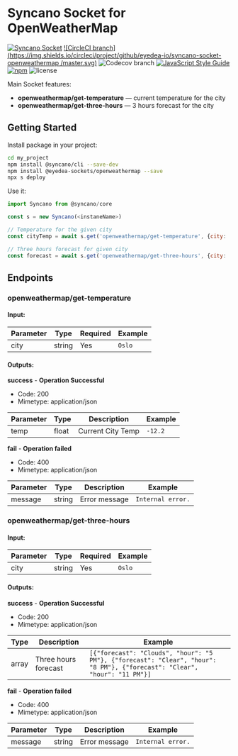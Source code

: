 # Syncano Socket for OpenWeatherMap

[![Syncano Socket](https://img.shields.io/badge/syncano-socket-blue.svg)](https://syncano.io)
[![CircleCI branch](https://img.shields.io/circleci/project/github/eyedea-io/syncano-socket-openweathermap /master.svg)](https://circleci.com/gh/eyedea-io/syncano-socket-openweathermap/tree/master)
![Codecov branch](https://img.shields.io/codecov/c/github/eyedea-io/syncano-socket-openweathermap/master.svg)
[![JavaScript Style Guide](https://img.shields.io/badge/code_style-standard-brightgreen.svg)](https://standardjs.com)
[![npm](https://img.shields.io/npm/dw/@eyedea-sockets/openweathermap.svg)](https://www.npmjs.com/package/@eyedea-sockets/)
![license](https://img.shields.io/github/license/eyedea-io/syncano-socket-openweathermap.svg)

Main Socket features:

* **openweathermap/get-temperature** — current temperature for the city
* **openweathermap/get-three-hours** — 3 hours forecast for the city

## Getting Started

Install package in your project:

```sh
cd my_project
npm install @syncano/cli --save-dev
npm install @eyedea-sockets/openweathermap --save
npx s deploy
```

Use it:

```js
import Syncano from @syncano/core

const s = new Syncano(<instaneName>)

// Temperature for the given city
const cityTemp = await s.get('openweathermap/get-temperature', {city: 'Oslo'})

// Three hours forecast for given city
const forecast = await s.get('openweathermap/get-three-hours', {city: 'Oslo'})
```

## Endpoints

### openweathermap/get-temperature

#### Input:

| Parameter | Type   | Required  | Example   |
|-----------|--------|-----------|-----------|
| city      | string | Yes       | `Oslo`    |

#### Outputs:

**success** - **Operation Successful**

- Code: 200
- Mimetype: application/json

| Parameter | Type   | Description           | Example      |
|-----------|--------|-----------------------|--------------|
| temp      | float  | Current City Temp     | `-12.2`      |


**fail** - **Operation failed**

- Code: 400
- Mimetype: application/json

| Parameter | Type   | Description            | Example              |
|-----------|--------|------------------------|----------------------|
| message   | string | Error message          | `Internal error.`    |

### openweathermap/get-three-hours

#### Input:

| Parameter | Type   | Required  | Example   |
|-----------|--------|-----------|-----------|
| city      | string | Yes       | `Oslo`    |

#### Outputs:

**success** - **Operation Successful**

- Code: 200
- Mimetype: application/json

| Type   | Description           | Example      |
|--------|-----------------------|--------------|
| array  | Three hours forecast  | `[{"forecast": "Clouds", "hour": "5 PM"}, {"forecast": "Clear", "hour": "8 PM"}, {"forecast": "Clear", "hour": "11 PM"}]`      |


**fail** - **Operation failed**

- Code: 400
- Mimetype: application/json

| Parameter | Type   | Description            | Example                 |
|-----------|--------|------------------------|-------------------------|
| message   | string | Error message          | `Internal error.`       |

